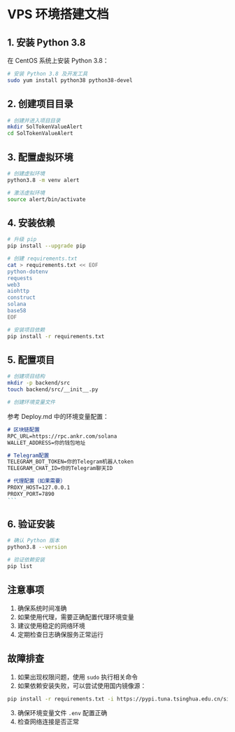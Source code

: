 # VPS 环境搭建文档

## 1. 安装 Python 3.8

在 CentOS 系统上安装 Python 3.8：

```bash
# 安装 Python 3.8 及开发工具
sudo yum install python38 python38-devel
```

## 2. 创建项目目录

```bash
# 创建并进入项目目录
mkdir SolTokenValueAlert
cd SolTokenValueAlert
```

## 3. 配置虚拟环境

```bash
# 创建虚拟环境
python3.8 -m venv alert

# 激活虚拟环境
source alert/bin/activate
```

## 4. 安装依赖

```bash
# 升级 pip
pip install --upgrade pip

# 创建 requirements.txt
cat > requirements.txt << EOF
python-dotenv
requests
web3
aiohttp
construct
solana
base58
EOF

# 安装项目依赖
pip install -r requirements.txt
```

## 5. 配置项目

```bash
# 创建项目结构
mkdir -p backend/src
touch backend/src/__init__.py

# 创建环境变量文件
```

参考 Deploy.md 中的环境变量配置：

````12:23:Deploy.md
# 区块链配置
RPC_URL=https://rpc.ankr.com/solana
WALLET_ADDRESS=你的钱包地址

# Telegram配置
TELEGRAM_BOT_TOKEN=你的Telegram机器人token
TELEGRAM_CHAT_ID=你的Telegram聊天ID

# 代理配置（如果需要）
PROXY_HOST=127.0.0.1
PROXY_PORT=7890
```
````


## 6. 验证安装

```bash
# 确认 Python 版本
python3.8 --version

# 验证依赖安装
pip list
```

## 注意事项

1. 确保系统时间准确
2. 如果使用代理，需要正确配置代理环境变量
3. 建议使用稳定的网络环境
4. 定期检查日志确保服务正常运行

## 故障排查

1. 如果出现权限问题，使用 `sudo` 执行相关命令
2. 如果依赖安装失败，可以尝试使用国内镜像源：
```bash
pip install -r requirements.txt -i https://pypi.tuna.tsinghua.edu.cn/simple
```
3. 确保环境变量文件 `.env` 配置正确
4. 检查网络连接是否正常
